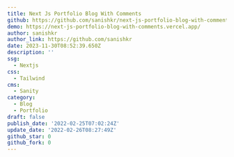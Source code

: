 ```yaml
---
title: Next Js Portfolio Blog With Comments
github: https://github.com/sanishkr/next-js-portfolio-blog-with-comments
demo: https://next-js-portfolio-blog-with-comments.vercel.app/
author: sanishkr
author_link: https://github.com/sanishkr
date: 2023-11-30T08:52:39.650Z
description: ''
ssg:
  - Nextjs
css:
  - Tailwind
cms:
  - Sanity
category:
  - Blog
  - Portfolio
draft: false
publish_date: '2022-02-25T07:02:24Z'
update_date: '2022-02-26T08:27:49Z'
github_star: 0
github_fork: 0
---
```

